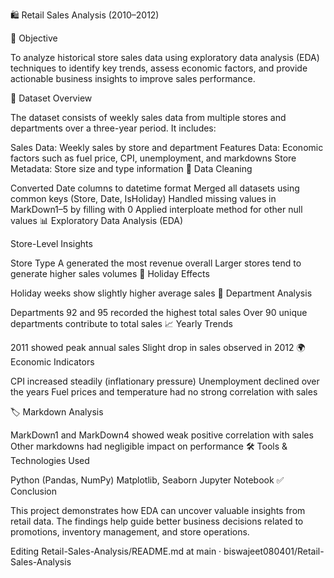 🛍️ Retail Sales Analysis (2010–2012)

🎯 Objective

To analyze historical store sales data using exploratory data analysis (EDA) techniques to identify key trends, assess economic factors, and provide actionable business insights to improve sales performance.

📁 Dataset Overview

The dataset consists of weekly sales data from multiple stores and departments over a three-year period. It includes:

Sales Data: Weekly sales by store and department
Features Data: Economic factors such as fuel price, CPI, unemployment, and markdowns
Store Metadata: Store size and type information
🧹 Data Cleaning

Converted Date columns to datetime format
Merged all datasets using common keys (Store, Date, IsHoliday)
Handled missing values in MarkDown1–5 by filling with 0
Applied interploate method for other null values
📊 Exploratory Data Analysis (EDA)

Store-Level Insights

Store Type A generated the most revenue overall
Larger stores tend to generate higher sales volumes
📆 Holiday Effects

Holiday weeks show slightly higher average sales
🧾 Department Analysis

Departments 92 and 95 recorded the highest total sales
Over 90 unique departments contribute to total sales
📈 Yearly Trends

2011 showed peak annual sales
Slight drop in sales observed in 2012
🌍 Economic Indicators

CPI increased steadily (inflationary pressure)
Unemployment declined over the years
Fuel prices and temperature had no strong correlation with sales

🏷️ Markdown Analysis

MarkDown1 and MarkDown4 showed weak positive correlation with sales
Other markdowns had negligible impact on performance
🛠️ Tools & Technologies Used

Python (Pandas, NumPy)
Matplotlib, Seaborn
Jupyter Notebook
✅ Conclusion

This project demonstrates how EDA can uncover valuable insights from retail data. The findings help guide better business decisions related to promotions, inventory management, and store operations.

Editing Retail-Sales-Analysis/README.md at main · biswajeet080401/Retail-Sales-Analysis
